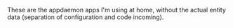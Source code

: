 These are the appdaemon apps I'm using at home, without the actual entity 
data (separation of configuration and code incoming).
